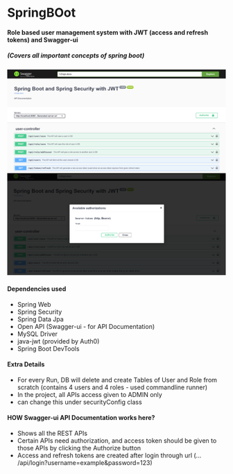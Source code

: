# SpringBOot

#### Role based user management system with JWT (access and refresh tokens) and Swagger-ui
##### (Covers all important concepts of spring boot)

<!-- Images -->
<img src="src/main/resources/Images/JWT_Swagger.png">
<img src="src/main/resources/Images/JWT_Swagger_authorization_token.png">

#### Dependencies used
* Spring Web
* Spring Security
* Spring Data Jpa
* Open API (Swagger-ui - for API Documentation)
* MySQL Driver
* java-jwt (provided by Auth0)
* Spring Boot DevTools

#### Extra Details
* For every Run, DB will delete and create Tables of User and Role from scratch (contains 4 users and 4 roles - used commandline runner)
* In the project, all APIs access given to ADMIN only
* can change this under securityConfig class

#### HOW Swagger-ui API Documentation works here?
* Shows all the REST APIs 
* Certain APIs need authorization, and access token should be given to those APIs by clicking the Authorize button
* Access and refresh tokens are created after login through url (... /api/login?username=example&password=123)
